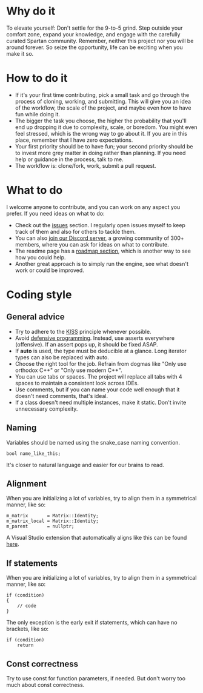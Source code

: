 # Why do it
To elevate yourself: Don't settle for the 9-to-5 grind. Step outside your comfort zone, expand your knowledge, and engage with the carefully curated Spartan community.
Remember, neither this project nor you will be around forever. So seize the opportunity, life can be exciting when you make it so.

# How to do it
- If it's your first time contributing, pick a small task and go through the process of cloning, working, and submitting. This will give you an idea of the workflow, the scale of the project, and maybe even how to have fun while doing it.
- The bigger the task you choose, the higher the probability that you'll end up dropping it due to complexity, scale, or boredom. You might even feel stressed, which is the wrong way to go about it. If you are in this place, remember that I have zero expectations.
- Your first priority should be to have fun; your second priority should be to invest more grey matter in doing rather than planning. If you need help or guidance in the process, talk to me.
- The workflow is: clone/fork, work, submit a pull request.

# What to do
I welcome anyone to contribute, and you can work on any aspect you prefer. If you need ideas on what to do:
- Check out the [issues](https://github.com/PanosK92/SpartanEngine/issues) section. I regularly open issues myself to keep track of them and also for others to tackle them.
- You can also [join our Discord server](https://discord.gg/TG5r2BS), a growing community of 300+ members, where you can ask for ideas on what to contribute.
- The readme page has a [roadmap section](https://github.com/PanosK92/SpartanEngine#roadmap), which is another way to see how you could help.
- Another great approach is to simply run the engine, see what doesn't work or could be improved.

# Coding style

## General advice
- Try to adhere to the [KISS](https://en.wikipedia.org/wiki/KISS_principle) principle whenever possible.
- Avoid [defensive programming](https://en.wikipedia.org/wiki/Defensive_programming). Instead, use asserts everywhere (offensive). If an assert pops up, it should be fixed ASAP.
- If **auto** is used, the type must be deducible at a glance. Long iterator types can also be replaced with auto.
- Choose the right tool for the job. Refrain from dogmas like "Only use orthodox C++" or "Only use modern C++".
- You can use tabs or spaces. The project will replace all tabs with 4 spaces to maintain a consistent look across IDEs.
- Use comments, but if you can name your code well enough that it doesn't need comments, that's ideal.
- If a class doesn't need multiple instances, make it static. Don't invite unnecessary complexity.

## Naming
Variables should be named using the snake_case naming convention.
```
bool name_like_this;
```
It's closer to natural language and easier for our brains to read.

## Alignment
When you are initializing a lot of variables, try to align them in a symmetrical manner, like so:
```
m_matrix       = Matrix::Identity;
m_matrix_local = Matrix::Identity;
m_parent       = nullptr;
```
A Visual Studio extension that automatically aligns like this can be found [here](https://marketplace.visualstudio.com/items?itemName=cpmcgrath.Codealignment).

## If statements
When you are initializing a lot of variables, try to align them in a symmetrical manner, like so:
```
if (condition)
{
    // code
}
```
The only exception is the early exit if statements, which can have no brackets, like so:
```
if (condition)
    return
```
## Const correctness
Try to use const for function parameters, if needed. But don't worry too much about const correctness.
